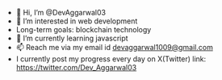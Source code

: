 - 👋 Hi, I’m @DevAggarwal03
- 👀 I’m interested in web development
- Long-term goals: blockchain technology
- 🌱 I’m currently learning javascript 
- 📫 Reach me via my email id devaggarwal1009@gmail.com
- I currently post my progress every day on X(Twitter) link: https://twitter.com/Dev_Aggarwal03

<!---
DevAggarwal03/DevAggarwal03 is a ✨ special ✨ repository because its `README.md` (this file) appears on your GitHub profile.
You can click the Preview link to take a look at your changes.
--->
